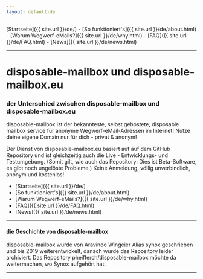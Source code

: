 ```yaml
---
layout: default-de
---
```

[Startseite]({{ site.url }}/de/) - [So funktioniert's]({{ site.url }}/de/about.html) - [Warum Wegwerf-eMails?]({{ site.url }}/de/why.html) - [FAQ]({{ site.url }}/de/FAQ.html) - [News]({{ site.url }}/de/news.html) 

---

# disposable-mailbox und disposable-mailbox.eu

### der Unterschied zwischen disposable-mailbox und disposable-mailbox.eu
disposable-mailbox ist der bekannteste, selbst gehostete, disposable mailbox service für anonyme Wegwerf-eMail-Adressen im Internet!
Nutze deine eigene Domain nur für dich - privat & anonym!

Der Dienst von disposable-mailbox.eu basiert auf auf dem GitHub Repository und ist gleichzeitig auch die Live - Entwicklungs- und Testumgebung.
(Somit gilt, wie auch das Repository: Dies ist Beta-Software, es gibt noch ungelöste Probleme.)
Keine Anmeldung, völlig unverbindlich, anonym und kostenlos!

- [Startseite]({{ site.url }}/de/)
- [So funktioniert's]({{ site.url }}/de/about.html)
- [Warum Wegwerf-eMails?]({{ site.url }}/de/why.html)
- [FAQ]({{ site.url }}/de/FAQ.html) 
- [News]({{ site.url }}/de/news.html) 

---
#### die Geschichte von disposable-mailbox
disposable-mailbox wurde von Aravindo Wingeier Alias synox geschrieben und bis 2019 weiterentwickelt, danach wurde das Repository leider archiviert.
Das Repository pheifferch/disposable-mailbox möchte da weitermachen, wo Synox aufgehört hat.

---
